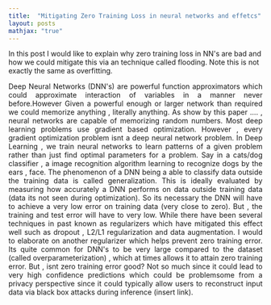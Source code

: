 ```yaml
---
title:  "Mitigating Zero Training Loss in neural networks and effetcs"
layout: posts
mathjax: "true"
---
```


<p>In this post I would like to explain why zero training loss in NN's are bad and how we could mitigate this via an technique called flooding. Note this is not exactly the same as overfitting.</p>
<p style="text-align: justify">Deep Neural Networks (DNN's) are powerful function approximators which could approximate interaction of variables in a manner never before.However Given a powerful enough or larger network than required we could memorize anything , literally anything. As show by this paper .... , neural networks are capable of memorizing random numbers. Most deep learning problems use gradient based optimization. However , every gradient optimization problem isnt a deep neural network problem. In Deep Learning , we train neural networks to learn patterns of a given problem rather than just find optimal parameters for a problem. Say in a cats/dog classifier , a image recognition algorithm learning to recognize dogs by the ears , face. The phenomenon of a DNN being a able to classify data outside the training data is called generalization. This is ideally evaluated by measuring how accurately a DNN performs on data outside training data (data its not seen during optimization). So its necessary the DNN will have to achieve a very low error on training data (very close to zero). But , the training and test error will have to very low. While there have been several techniques in past known as regularizers which have mitigated this effect well such as dropout , L2/L1 regularization and data augmentation. I would to elaborate on another regularizer which helps prevent zero training error. Its quite common for DNN's to be very large compared to the dataset (called overparameterization) , which at times allows it to attain zero training error. But , isnt zero training error good? Not so much since it could lead to very high confidence predictions which could be problemsome from a privacy perspective since it could typically allow users to reconstruct input data via black box attacks during inference (insert link). </p>
